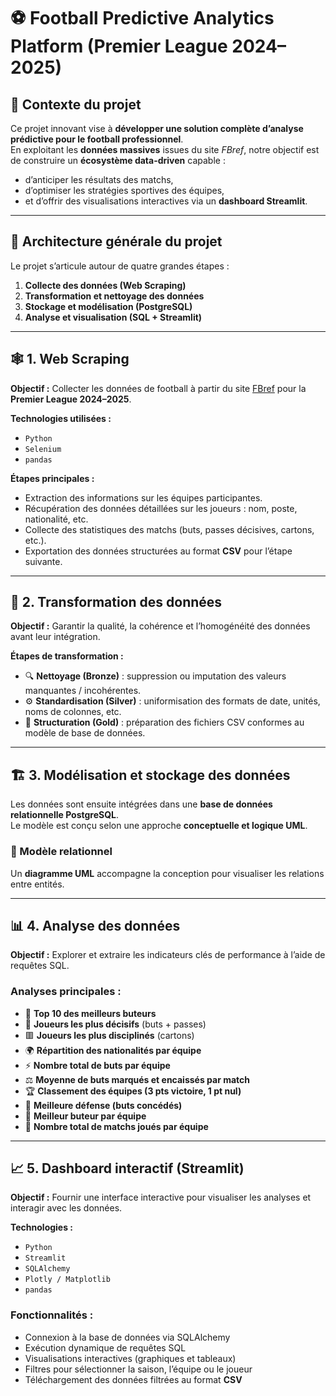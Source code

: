# ⚽ Football Predictive Analytics Platform (Premier League 2024–2025)

## 🚀 Contexte du projet

Ce projet innovant vise à **développer une solution complète d’analyse prédictive pour le football professionnel**.  
En exploitant les **données massives** issues du site *FBref*, notre objectif est de construire un **écosystème data-driven** capable :
- d’anticiper les résultats des matchs,  
- d’optimiser les stratégies sportives des équipes,  
- et d’offrir des visualisations interactives via un **dashboard Streamlit**.

---

## 🧩 Architecture générale du projet

Le projet s’articule autour de quatre grandes étapes :

1. **Collecte des données (Web Scraping)**
2. **Transformation et nettoyage des données**
3. **Stockage et modélisation (PostgreSQL)**
4. **Analyse et visualisation (SQL + Streamlit)**

---

## 🕸️ 1. Web Scraping

**Objectif :** Collecter les données de football à partir du site [FBref](https://fbref.com) pour la **Premier League 2024–2025**.

**Technologies utilisées :**
- `Python`
- `Selenium`
- `pandas`

**Étapes principales :**
- Extraction des informations sur les équipes participantes.
- Récupération des données détaillées sur les joueurs : nom, poste, nationalité, etc.
- Collecte des statistiques des matchs (buts, passes décisives, cartons, etc.).
- Exportation des données structurées au format **CSV** pour l’étape suivante.

---

## 🧹 2. Transformation des données

**Objectif :** Garantir la qualité, la cohérence et l’homogénéité des données avant leur intégration.

**Étapes de transformation :**
- 🔍 **Nettoyage (Bronze)** : suppression ou imputation des valeurs manquantes / incohérentes.  
- ⚙️ **Standardisation (Silver)** : uniformisation des formats de date, unités, noms de colonnes, etc.  
- 💾 **Structuration (Gold)** : préparation des fichiers CSV conformes au modèle de base de données.

---

## 🏗️ 3. Modélisation et stockage des données

Les données sont ensuite intégrées dans une **base de données relationnelle PostgreSQL**.  
Le modèle est conçu selon une approche **conceptuelle et logique UML**.

### 📘 Modèle relationnel

Un **diagramme UML** accompagne la conception pour visualiser les relations entre entités.

---

## 📊 4. Analyse des données

**Objectif :** Explorer et extraire les indicateurs clés de performance à l’aide de requêtes SQL.

### Analyses principales :
- 🥇 **Top 10 des meilleurs buteurs**
- 🎯 **Joueurs les plus décisifs** (buts + passes)
- 🟥 **Joueurs les plus disciplinés** (cartons)
- 🌍 **Répartition des nationalités par équipe**
- ⚡ **Nombre total de buts par équipe**
- ⚖️ **Moyenne de buts marqués et encaissés par match**
- 🏆 **Classement des équipes (3 pts victoire, 1 pt nul)**
- 🧱 **Meilleure défense (buts concédés)**
- 👟 **Meilleur buteur par équipe**
- 📅 **Nombre total de matchs joués par équipe**

---

## 📈 5. Dashboard interactif (Streamlit)

**Objectif :** Fournir une interface interactive pour visualiser les analyses et interagir avec les données.

**Technologies :**
- `Python`
- `Streamlit`
- `SQLAlchemy`
- `Plotly / Matplotlib`
- `pandas`

### Fonctionnalités :
- Connexion à la base de données via SQLAlchemy  
- Exécution dynamique de requêtes SQL  
- Visualisations interactives (graphiques et tableaux)  
- Filtres pour sélectionner la saison, l’équipe ou le joueur  
- Téléchargement des données filtrées au format **CSV**
